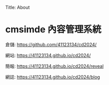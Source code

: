 Title: About

# cmsimde 內容管理系統

倉儲: <a href="https://github.com/41123134/cd2024/">https://github.com/41123134/cd2024/</a>

網站: <a href="https://41123134.github.io/cd2024/">https://41123134.github.io/cd2024/</a>

簡報: <a href="https://41123134.github.io/cd2024/reveal">https://41123134.github.io/cd2024/reveal</a>

網誌: <a href="https://41123134.github.io/cd2024/blog">https://41123134.github.io/cd2024/blog</a>








